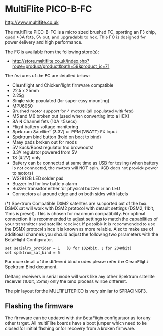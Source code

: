 # MultiFlite PICO-B-FC

http://www.multiflite.co.uk

The multiFlite PICO-B-FC is a micro sized brushed FC, sporting an F3 chip, quad >8A fets, 5V out, and upgradable to hex. This FC is designed for power delivery and high performance.

The FC is available from the following store(s):

- http://store.multiflite.co.uk/index.php?route=product/product&path=59&product_id=71

The features of the FC are detailed below:

- Cleanflight and Chickenflight firmware compatible
- 22.5 x 25mm
- 2.25g
- Single side populated (for super easy mounting)
- MPU6050
- Brushed motor support for 4 motors (all populated with fets)
- M5 and M6 broken out (used when converting into a HEX)
- 8A N Channel fets (10A <5secs)
- Flight battery voltage monitoring
- Spektrum Satellite* (3.3V) or PPM (VBATT) RX input
- Spektrum bind button (hold on boot to bind)
- Many pads broken out for mods
- 5V Buck/Boost regulator (no brownouts)
- 3.3V regulator powered from 5V
- 1S (4.2V) only
- Battery can be connected at same time as USB for testing (when battery is not connected, the motors will NOT spin. USB does not provide power to motors)
- WS2812B LED solder pad
- Buzzer led for low battery alarm
- Buzzer transistor either for physical buzzer or an LED
- Connectors all around edge and on both sides with labels

(*) Spektrum Compatible DSM2 satellites are supported out of the box. DSMX sat will work with DSM2 protocol with default settings (DSM2, 11bit, 11ms is preset). This is chosen for maximum compatibility. For optimal connection it is recommended to adjust settings to match the capabilities of your transmitter and satellite receiver. If possible it is recommended to use the DSMX protocol since it is known as more reliable. Also to make use of additional channels you should adjust the following two parameters with the BetaFlight Configurator.

    set serialrx_provider = 1   (0 for 1024bit, 1 for 2048bit)
    set spektrum_sat_bind = 5

For more detail of the different bind modes please refer the CleanFlight Spektrum Bind document.

Deltang receivers in serial mode will work like any other Spektrum satellite receiver (10bit, 22ms) only the bind process will be different.

The pin layout for the MULTIFLITEPICO is very similar to SPRACINGF3.

## Flashing the firmware

The firmware can be updated with the BetaFlight configurator as for any other target. All multiFlite boards have a boot jumper which need to be closed for initial flashing or for recovery from a broken firmware.
